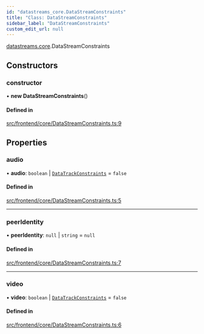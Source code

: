 ```yaml
---
id: "datastreams_core.DataStreamConstraints"
title: "Class: DataStreamConstraints"
sidebar_label: "DataStreamConstraints"
custom_edit_url: null
---
```


[datastreams.core](../modules/datastreams_core).DataStreamConstraints

## Constructors

### constructor

• **new DataStreamConstraints**()

#### Defined in

[src/frontend/core/DataStreamConstraints.ts:9](https://github.com/brainsatplay/datastreams-api/blob/3bb0d1d/src/frontend/core/DataStreamConstraints.ts#L9)

## Properties

### audio

• **audio**: `boolean` \| [`DataTrackConstraints`](datastreams_core.DataTrackConstraints) = `false`

#### Defined in

[src/frontend/core/DataStreamConstraints.ts:5](https://github.com/brainsatplay/datastreams-api/blob/3bb0d1d/src/frontend/core/DataStreamConstraints.ts#L5)

___

### peerIdentity

• **peerIdentity**: ``null`` \| `string` = `null`

#### Defined in

[src/frontend/core/DataStreamConstraints.ts:7](https://github.com/brainsatplay/datastreams-api/blob/3bb0d1d/src/frontend/core/DataStreamConstraints.ts#L7)

___

### video

• **video**: `boolean` \| [`DataTrackConstraints`](datastreams_core.DataTrackConstraints) = `false`

#### Defined in

[src/frontend/core/DataStreamConstraints.ts:6](https://github.com/brainsatplay/datastreams-api/blob/3bb0d1d/src/frontend/core/DataStreamConstraints.ts#L6)
